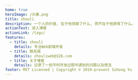 ```yaml
---
home: true
heroImage: /头像.png
title: zhouli
description: 一个人的价值, 在于他贡献了什么, 而不在于他获得了什么。
actionText: 进入博客
actionLink: /tags/
features:
  - title: zhouli
    details: 专注Web前端开发
  - title: 联系我
    details: zhouliweb@126.com
  - title: 关于博客
    details: 记录了一些平时开发过程中遇到的问题以及想法
footer: MIT Licensed | Copyright © 2019-present Sihong Yu
---
```

